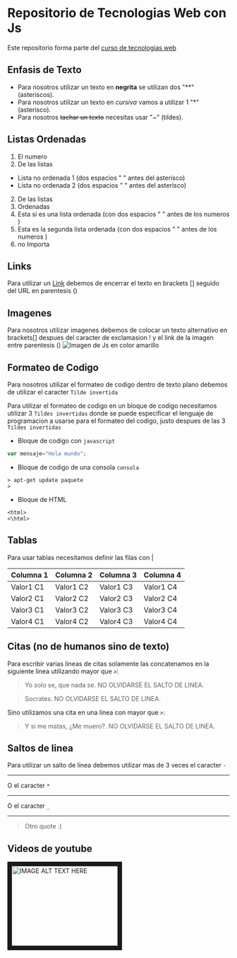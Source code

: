 # Repositorio de Tecnologias Web con Js

Este repositorio forma parte del  [curso de tecnologias web](https://github.com/adrianeguez/Tec_Web_Js_2016_B)

## Enfasis de Texto

* Para nosotros utilizar un texto en **negrita** se utilizan dos "**" (asteriscos).
* Para nosotros utilizar un texto en *cursiva* vamos a utilizar 1 "*" (asterisco).
* Para nosotros ~~tachar un texto~~ necesitas usar "~" (tildes).

## Listas Ordenadas

1. El numero 
2. De las listas
  * Lista no ordenada 1 (dos espacios " " antes del asterisco)
  * Lista no ordenada 2 (dos espacios " " antes del asterisco)
2. De las listas
1. Ordenadas
  1. Esta si es una lista ordenada (con dos espacios " " antes de los numeros )
  1. Esta es la segunda lista ordenada (con dos espacios " " antes de los numeros )
4. no Importa

## Links 

Para utilizar un [Link](https://github.com/adrianeguez/Tec_Web_Js_2016_B) debemos de encerrar el texto en brackets [] seguido del URL en parentesis ()

## Imagenes 

Para nosotros utilizar imagenes debemos de colocar un texto alternativo en brackets[] despues del caracter de exclamasion ! y el link de la imagen entre parentesis () 
![Imagen de Js en color amarillo](http://nodeframework.com/assets/img/js.png "Javascript")
## Formateo de Codigo

Para nosotros utilizar el formateo de codigo dentro de texto plano debemos de utilizar el caracter `Tilde invertida`

Para utilizar el formateo de codigo en un bloque de codigo necesitamos utilizar 3 `Tildes invertidas` donde se puede especificar el lenguaje de programacion a usarse para el formateo del codigo, justo despues de las 3 `Tildes invertidas`

* Bloque de codigo con `javascript`

```javascript
var mensaje="Hola mundo";
```

* Bloque de codigo de una consola `consola`

```
> apt-get update paquete
>

```

* Bloque de HTML

```
<html>
<\html>
```

## Tablas

Para usar tablas necesitamos definir las filas con |

Columna 1|Columna 2|Columna 3|Columna 4
---|---|---|---
Valor1 C1|Valor1 C2|Valor1 C3|Valor1 C4
Valor2 C1|Valor2 C2|Valor2 C3|Valor2 C4
Valor3 C1|Valor3 C2|Valor3 C3|Valor3 C4
Valor4 C1|Valor4 C2|Valor4 C3|Valor4 C4

## Citas (no de humanos sino de texto)

Para escribir varias lineas de citas solamente las concatenamos en la siguiente linea utilizando mayor que `>`:

> Yo solo se, que nada se. NO OLVIDARSE EL SALTO DE LINEA.

> Socrates. NO OLVIDARSE EL SALTO DE LINEA.

Sino utilizamos una cita en una linea con mayor que `>`:

> Y si me matas, ¿Me muero?. NO OLVIDARSE EL SALTO DE LINEA.

## Saltos de linea

Para utilizar un salto de linea debemos utilizar mas de 3 veces el caracter `-`

---

O el caracter `*`

***

O el caracter `_`

___

> Otro quote :)

## Videos de youtube

<a href="https://www.youtube.com/watch?v=UqyT8IEBkvY" 
target="_blank"><img src="http://nodeframework.com/assets/img/js.png " 
alt="IMAGE ALT TEXT HERE" width="240" height="180" border="10" /></a>